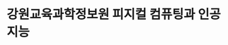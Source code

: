 # 강원교육과학정보원 피지컬 컴퓨팅과 인공지능
<html>
<head>
<meta http-equiv="Content-Type" content="text/html; charset=utf-8" />
<title>tm_total model mcu</title>
   <style>
<!-- CSS 스타일 정의 시작 -->
    body {
        font-family: 'Roboto', sans-serif;
        background-color: #f4f4f9;
        margin: 0;
        padding: 0;
        color: #333;
    }


    .title-head {
        text-align: center;
        background-color: #5C67F2;
        color: white;
        padding: 20px 0;
    }

    .container {
        width: 90%;
        margin: 20px auto;
        box-shadow: 0 2px 5px rgba(0,0,0,0.1);
        background: white;
        padding: 20px;
        border-radius: 8px;
    }

 

    ul.list {
        display: flex;
        justify-content: space-between;
        padding: 0;
        background-color: #eeeeee;
        border-radius: 8px;
        overflow: hidden;
        box-shadow: 0 2px 5px rgba(0,0,0,0.1);
    }

 

    .tab-button {
        flex: 1;
        text-align: center;
        padding: 15px 0;
        cursor: pointer;
        background-color: transparent;
        border: none;
        transition: background-color 0.3s;
        color: #333;
        font-weight: 500;
    }

 

    .tab-button:hover, .tab-button.selected {
        background-color: white;
        border-bottom: 2px solid dodgerblue;
    }

 

    .tab-content {
        display: none;
        padding: 20px;
        border: 1px solid #ccc;
        border-top: none;
        text-align: center;
    }

 

    .show {
        display: block;
    }
    
    button {
        padding: 10px 20px;
        border: none;
        background-color: #5C67F2;
        color: white;
        border-radius: 5px;
        cursor: pointer;
        margin-top: 10px;
    }

 

    button:hover {
        background-color: #4348a2;
    }

 

    input[type="text"], input[type="number"] {
        padding: 10px;
        border: 1px solid #ccc;
        border-radius: 5px;
        width: calc(100% - 24px);
        margin-top: 5px;
    }
</style>
<!-- CSS 스타일 정의 종료 -->
    <script src="https://cdn.jsdelivr.net/npm/@tensorflow/tfjs@1.3.1/dist/tf.min.js"></script>
<!-- 외부 스크립트 파일 포함 -->
    <script src="https://cdnjs.cloudflare.com/ajax/libs/p5.js/0.9.0/p5.min.js"></script>
<!-- 외부 스크립트 파일 포함 -->
    <script src="https://cdn.jsdelivr.net/npm/@teachablemachine/image@latest/dist/teachablemachine-image.min.js"></script>
<!-- 외부 스크립트 파일 포함 -->
    <script src="https://cdn.jsdelivr.net/npm/@teachablemachine/pose@0.8/dist/teachablemachine-pose.min.js"></script>
<!-- 외부 스크립트 파일 포함 -->
    <script src="https://cdn.jsdelivr.net/npm/@tensorflow-models/speech-commands@0.4.0/dist/speech-commands.min.js"></script>
<!-- 외부 스크립트 파일 포함 -->
    <script src="https://code.jquery.com/jquery-3.7.0.min.js" integrity="sha256-2Pmvv0kuTBOenSvLm6bvfBSSHrUJ+3A7x6P5Ebd07/g=" crossorigin="anonymous"></script>
<!-- 외부 스크립트 파일 포함 -->
    <script>
<!-- 내부 JavaScript 코드 시작 -->
        function tabMenuClick(index) {
        
        var menuidx = index;
            microBitDisconnect();
            disconnectSerial();
        
        if( menuidx == 1){
            document.getElementById("tab01").classList.add('selected');
            document.getElementById("tab02").classList.remove("selected");
            document.getElementById("tab03").classList.remove("selected");
            document.getElementById("tab04").classList.remove("selected");
            
            document.getElementById("tabContent01").classList.add('show');
            document.getElementById("tabContent02").classList.remove('show');
            document.getElementById("tabContent03").classList.remove('show');
            document.getElementById("tabContent04").classList.remove('show');
            document.getElementById("modelType").value = "serial";
                
        }else if(menuidx == 2){
            document.getElementById("tab01").classList.remove('selected');
            document.getElementById("tab02").classList.add("selected");
            document.getElementById("tab03").classList.remove("selected");
            document.getElementById("tab04").classList.remove("selected");
            
            document.getElementById("tabContent01").classList.remove('show');
            document.getElementById("tabContent02").classList.add('show');
            document.getElementById("tabContent03").classList.remove('show');
            document.getElementById("tabContent04").classList.remove('show');
            document.getElementById("modelType").value = "Image";
           // stopWebcam("Pose")
            setupWebcam("Image");
            
        }else if(menuidx == 3){
            document.getElementById("tab01").classList.remove('selected');
            document.getElementById("tab02").classList.remove("selected");
            document.getElementById("tab03").classList.add("selected");
            document.getElementById("tab04").classList.remove("selected");    
            
            document.getElementById("tabContent01").classList.remove('show');
            document.getElementById("tabContent02").classList.remove('show');
            document.getElementById("tabContent03").classList.add('show');
            document.getElementById("tabContent04").classList.remove('show');
            document.getElementById("modelType").value = "Pose";
          //  stopWebcam("Image")
            setupWebcam("Pose");
        }else if(menuidx == 4){
            document.getElementById("tab01").classList.remove('selected');
            document.getElementById("tab02").classList.remove("selected");
            document.getElementById("tab03").classList.remove("selected");
            document.getElementById("tab04").classList.add("selected");
            
            document.getElementById("tabContent01").classList.remove('show');
            document.getElementById("tabContent02").classList.remove('show');
            document.getElementById("tabContent03").classList.remove('show');
            document.getElementById("tabContent04").classList.add('show');    
            document.getElementById("modelType").value = "Voice";        
        }
        
    }
        
        
    </script>
<!-- 내부 JavaScript 코드 종료 -->
</head>
<!-- head 영역 종료 -->

 
<body>
    <div class="title-head" width="872" align="center">
        <h1> 피지컬 컴퓨팅과 인공지능  </h1>
     </div>
    <input type="hidden" id="modelType">
    <div class="container">
        <ul class="list">
          <li class="tab-button" id="tab01"><a href="javascript:tabMenuClick(1);">Micro:bit webSerial Test</a></li>
          <li class="tab-button" id="tab02"><a href="javascript:tabMenuClick(2);">Teachable Machine Image Model</a></li>
          <li class="tab-button" id="tab03"><a href="javascript:tabMenuClick(3);">Teachable Machine Pose Model</a></li>
          <li class="tab-button" id="tab04"><a href="javascript:tabMenuClick(4);">Teachable Machine Voice Model</a></li>    
        </ul>
      </div><br>
        <div class="tab-content" id="tabContent01" >
          <table align="center">
            <tr height=350 >
                <td width=1200>
                    <h1>Micro:bit USB & webSerial Test</h1>
                    <h3>1. 연결 설정: <button id="connectButton" onclick="getReader();"><h3>Connect</h3></button></h3>
                <br>
                    <h3>2. 전송하려는 메세지 입력: <input type="text" id="editText" placeholder="메시지를 입력하세요." /></h3>
                <br>
                    <h3>3. 전송: <button id="sendButton" ><h3>Send</h3></button></h3>
                </td>
            </tr>
            </table>
        </div>
        <div class="tab-content" id="tabContent02" >
          <table align="center" >
            <tr>
            <td width=1200>
                <h1 style="font-size:40px;">Teachable Machine Image Model Test</h1>
            1.    <label for="model-url-input">Teachable Machine Image Model URL:</label>
                <input type="text" id="model-url-input-imgae" placeholder="Enter your model URL here" >
                <button type="button" onclick="setModelUrl('Image')">Set Model URL</button>
                <span id="model-url-display-image"></span>
                <br>    <br>
            2.  <label for="prediction-input">Prediction Value (0 - 100):</label>
                <input type="text" id="prediction-input-image" placeholder="90">
                <button type="button" onclick="setPredictionValue('Image')">Set Prediction Value</button>
                <span id="prediction-display-image"></span>
                <br>    <br>
            3.  <label for="connect-webserial">Connect with USB:</label>
                <button id="connect-to-serial" type="button" onClick="connectToSerial()">Connect</button>
                <button id="disconnect-serial" type="button" onClick="disconnectSerial()">Disconnect</button>
                <br>    <br>
            4. Load AI Model: <button type="button" onclick="loadModel('Image')">Load</button>
                <br>    <br>
            5. Start Teacherble Machine: <button type="button" onclick="init('Image')" disabled id="start-button-image">Start</button>
                <br>    <br>
                <div id="label-container-image" style="font-size:20px;"></div>
                <div id="lastSentClassContainer">Last Sent Class: <span id="lastSentClass-image">None</span></div>
                <div id="classNameContainer">Current Class: <span id="className-image">None</span></div>
                <canvas id="canvas-image"></canvas>
                <br>

            Option1. Canvas Size <label for="width-input">Width:</label>
                <input type="number" id="width-input-image" placeholder="400">
                &nbsp;
                <label for="height-input">Height:</label>
                <input type="number" id="height-input-image" placeholder="300">
                <button type="button" onclick="changeCanvasSize('Image')">Size Apply</button>
                <br>
            Option2. webCam
                <button type="button" onclick="setupWebcam('Image');">Refresh</button>
                <button type="button" onclick="stopWebcam('Image');">Stop</button>
                &nbsp;    &nbsp;    &nbsp;    &nbsp;    &nbsp;
                <label for="flip-webcam">Flip:</label>
                <input type="checkbox" id="flip-webcam-image">
                &nbsp;    &nbsp;    &nbsp;    &nbsp;    &nbsp;
                <label for="webcam-select">OtherCAM:</label>
                <select id="webcam-select-image" onchange="changeSelectedWebcam('Image')"></select>
                <br>
            Option3. Connect Bluetooth &nbsp;<button id="connectButton" onClick="microBitCon();">Connect</button>
                <button id="disconnectButton" onClick="microBitDCon();">Disconnect</button>
                <br>
                <br>
            </td>
            </tr>            
          </table>
        </div>
        <div class="tab-content" id="tabContent03">
          <table align="center" >
                <tr>
                <td width=1200>
                    <h1 style="font-size:40px;">Teachable Machine Pose Model Test</h1>
                1.  <label for="model-url-input">Teachable Machine Pose Model URL:</label>
                    <input type="text" id="model-url-input-pose" placeholder="Enter your model URL here" >
                    <button type="button" onclick="setModelUrl('Pose')">Set Model URL</button>
                    <span id="model-url-display-pose"></span>
                    <br>    <br>
                2.  <label for="prediction-input">Prediction Value (0 - 100):</label>
                    <input type="text" id="prediction-input-pose" placeholder="90">
                    <button type="button" onclick="setPredictionValue('Pose')">Set Prediction Value</button>
                    <span id="prediction-display-pose"></span>
                    <br>    <br>
                3.  <label for="connect-webserial">Connect with USB:</label>
                    <button id="connect-to-serial2" type="button" onClick="connectToSerial();">Connect</button>
                    <button id="disconnect-serial2" type="button" onClick="disconnectSerial();">Disconnect</button>
                    <br>    <br>
                4. Load AI Model: <button id="loadModelButton" type="button" onclick="loadModel('Pose')" style="background-color: pink;">Load</button>
                    <br>    <br>
                5. Start Teacherble Machine: <button type="button" onclick="init('Pose')" disabled id="start-button-pose">Start</button>
                    <br>    <br>
                    <div id="label-container-pose" style="font-size:20px;"></div>
                    <div id="lastSentClassContainer">Last Sent Class: <span id="lastSentClass-pose">None</span></div>
                    <div id="classNameContainer">Current Class: <span id="className-pose">None</span></div>
                    <canvas id="canvas-pose"></canvas>
                    <br>

 

                Option1. Canvas Size <label for="width-input">Width:</label>
                    <input type="number" id="width-input-pose" placeholder="400">
                    &nbsp;
                    <label for="height-input">Height:</label>
                    <input type="number" id="height-input-pose" placeholder="300">>
                    <button type="button" onclick="changeCanvasSize('Pose')">Size Apply</button>
                    <br>
                Option2. webCam
                    <button type="button" onclick="setupWebcam('Pose');">Refresh</button>
                    <button type="button" onclick="stopWebcam('Pose');">Stop</button>
                    &nbsp;    &nbsp;    &nbsp;    &nbsp;    &nbsp;
                    <label for="flip-webcam">Flip Webcam:</label>
                    <input type="checkbox" id="flip-webcam-pose">
                    &nbsp;    &nbsp;    &nbsp;    &nbsp;    &nbsp;
                    <label for="webcam-select">OtherCAM:</label>
                    <select id="webcam-select-pose" onchange="changeSelectedWebcam('Pose');"></select>
                    <br>
                Option3. Connect Bluetooth &nbsp;
                    <button id="connectButton" onClick="microBitCon();">Connect</button>
                    <button id="disconnectButton" onClick="microBitDCon();">Disconnect</button>
                     <br>
                    <br>
               </td>
            </tr>            
          </table>
        </div>
        <div class="tab-content" id="tabContent04">
          <table align="center" >
                <tr>
                <td width=900>
                <h1 style="font-size:40px;">Teachable Machine Voice Model</h1>
                1.        <label for="url-input">Teachable Machine Voice Model URL: </label>
                          <input type="text" id="model-url-input-voice">
                          <button type="button" onclick="setModelUrl('Voice');">OK</button>
                          <span id="model-url-display-voice"></span>
                    <br>    <br>
                2.        <label for="url-input">Confidence Setting: </label>
                          <input type="text" id="prediction-input-voice" placeholder="90">
                          <button type="button" onclick="setPredictionValue('Voice');">OK(0-100)</button>
                          <span id="prediction-display-voice"></span>
                    <br>    <br>
                3. Connect with USB:
                          <button id="connect-to-serial" onClick="connectToSerial();">Connect</button>
                          <button id="disconnect-serial" onClick="disconnectSerial();">Disconnect</button>
                    <br>    <br>
                4. Start Teachable Machine
                          <button type="button" onclick="initVoice();"><h2>Start</h2></button>
                    <br>    <br>
                          <h2><div id="label-container-voice"></div></h2>
                          <div id="lastSentClassContainer">Last Sent Class: <span id="lastSentClass-voice">None</span></div>
                          <div id="classNameContainer">Current Class: <span id="className-voice">None</span></div>
                    <br>    <br>
                Option. Connect Bluetooth &nbsp;
                          <button id="connectButton" onClick="microBitCon();">Connect</button>
                          <button id="disconnectButton" onClick="microBitDCon();">Disconnect</button>
                    <br>    <br>
                </td>
                </tr>
            </table>    
        </div>    
    <div class="bottom" style="margin: 50px 0px 0px 0px; text-align: center">
    
    </div>
</body>
<script>
const _0x53175f=_0x2b17;(function(_0x449a03,_0x394c57){const _0x3e5fc9=_0x2b17,_0x5a6fc9=_0x449a03();while(!![]){try{const _0x191151=parseInt(_0x3e5fc9(0xa4))/0x1+-parseInt(_0x3e5fc9(0xa0))/0x2*(-parseInt(_0x3e5fc9(0xaa))/0x3)+parseInt(_0x3e5fc9(0x9f))/0x4+parseInt(_0x3e5fc9(0xad))/0x5+-parseInt(_0x3e5fc9(0xa9))/0x6+-parseInt(_0x3e5fc9(0xac))/0x7*(-parseInt(_0x3e5fc9(0x9c))/0x8)+parseInt(_0x3e5fc9(0xaf))/0x9*(-parseInt(_0x3e5fc9(0xbc))/0xa);if(_0x191151===_0x394c57)break;else _0x5a6fc9['push'](_0x5a6fc9['shift']());}catch(_0x1cb9b9){_0x5a6fc9['push'](_0x5a6fc9['shift']());}}}(_0x15fa,0x9d05b));const UART_SERVICE_UUID=_0x53175f(0xb4),UART_TX_CHARACTERISTIC_UUID=_0x53175f(0xa2),UART_RX_CHARACTERISTIC_UUID=_0x53175f(0x9d);let uBitDevice,rxCharacteristic;async function microBitWriteString(_0x5f6732){const _0x45bcef=_0x53175f;if(!rxCharacteristic)return;try{let _0x2a2e96=new TextEncoder();rxCharacteristic[_0x45bcef(0xa1)](_0x2a2e96[_0x45bcef(0xa6)](_0x5f6732));}catch(_0x2af403){console[_0x45bcef(0xb1)](_0x2af403);}}async function microBitConnect(){const _0x5f3cae=_0x53175f;try{console['log'](_0x5f3cae(0xab)),uBitDevice=await navigator[_0x5f3cae(0xb0)][_0x5f3cae(0xbe)]({'filters':[{'namePrefix':_0x5f3cae(0xb9)}],'optionalServices':[UART_SERVICE_UUID]}),console[_0x5f3cae(0xb1)](_0x5f3cae(0xa8));const _0x3b2f47=await uBitDevice[_0x5f3cae(0xb5)][_0x5f3cae(0xa7)]();console[_0x5f3cae(0xb1)]('Getting\x20Service...');const _0x135381=await _0x3b2f47[_0x5f3cae(0xb7)](UART_SERVICE_UUID);console[_0x5f3cae(0xb1)](_0x5f3cae(0xbd));const _0x692d56=await _0x135381['getCharacteristic'](UART_TX_CHARACTERISTIC_UUID);_0x692d56[_0x5f3cae(0xae)](),_0x692d56['addEventListener'](_0x5f3cae(0xa3),onTxCharacteristicValueChanged),rxCharacteristic=await _0x135381['getCharacteristic'](UART_RX_CHARACTERISTIC_UUID);}catch(_0x13449d){console[_0x5f3cae(0xb1)](_0x13449d);}}function _0x2b17(_0xea565e,_0x34f378){const _0x15fac3=_0x15fa();return _0x2b17=function(_0x2b1756,_0x5b3fb2){_0x2b1756=_0x2b1756-0x9c;let _0x2e8693=_0x15fac3[_0x2b1756];return _0x2e8693;},_0x2b17(_0xea565e,_0x34f378);}function _0x15fa(){const _0x284f1a=['gatt','connected','getPrimaryService','value','BBC\x20micro:bit','fromCharCode','Disconnected','30UaUSKb','Getting\x20Characteristics...','requestDevice','512wJCGTE','6e400003-b5a3-f393-e0a9-e50e24dcca9e','apply','952996PqZNdb','14KZKmoa','writeValue','6e400002-b5a3-f393-e0a9-e50e24dcca9e','characteristicvaluechanged','988102IvzxUn','disconnect','encode','connect','Connecting\x20to\x20GATT\x20Server...','1829190YQkWql','218472ymUSxl','Requesting\x20Bluetooth\x20Device...','97531kdEVpW','5078590KEwZAt','startNotifications','8086563vZHSQB','bluetooth','log','getUint8','target','6e400001-b5a3-f393-e0a9-e50e24dcca9e'];_0x15fa=function(){return _0x284f1a;};return _0x15fa();}function microBitDisconnect(){const _0x2987fe=_0x53175f;if(!uBitDevice)return;uBitDevice['gatt'][_0x2987fe(0xb6)]&&(uBitDevice[_0x2987fe(0xb5)][_0x2987fe(0xa5)](),console[_0x2987fe(0xb1)](_0x2987fe(0xbb)));}function onTxCharacteristicValueChanged(_0x512259){const _0xdb0517=_0x53175f;let _0x12d07c=[];for(var _0x122f9f=0x0;_0x122f9f<_0x512259[_0xdb0517(0xb3)][_0xdb0517(0xb8)]['byteLength'];_0x122f9f++){_0x12d07c[_0x122f9f]=_0x512259[_0xdb0517(0xb3)][_0xdb0517(0xb8)][_0xdb0517(0xb2)](_0x122f9f);}const _0x49bd35=String[_0xdb0517(0xba)][_0xdb0517(0x9e)](null,_0x12d07c);typeof microBitReceivedMessage!=='undefined'?microBitReceivedMessage(_0x49bd35):console[_0xdb0517(0xb1)]('microBitReceivedMessage\x20is\x20not\x20defined');}
</script>    
    <script>
 const _0x4ee9f9=_0x161e;(function(_0x11df0a,_0x13c3a2){const _0x4ebe8e=_0x161e,_0x5d852b=_0x11df0a();while(!![]){try{const _0x4b0353=parseInt(_0x4ebe8e(0x1a9))/0x1+-parseInt(_0x4ebe8e(0x154))/0x2*(parseInt(_0x4ebe8e(0x148))/0x3)+parseInt(_0x4ebe8e(0x177))/0x4+parseInt(_0x4ebe8e(0x149))/0x5*(-parseInt(_0x4ebe8e(0x162))/0x6)+-parseInt(_0x4ebe8e(0x187))/0x7*(parseInt(_0x4ebe8e(0x16d))/0x8)+-parseInt(_0x4ebe8e(0x168))/0x9*(parseInt(_0x4ebe8e(0x14e))/0xa)+parseInt(_0x4ebe8e(0x184))/0xb;if(_0x4b0353===_0x13c3a2)break;else _0x5d852b['push'](_0x5d852b['shift']());}catch(_0x195a76){_0x5d852b['push'](_0x5d852b['shift']());}}}(_0x2f76,0x38599));function _0x161e(_0x50a9ad,_0x50559b){const _0x2f76e7=_0x2f76();return _0x161e=function(_0x161eba,_0x46de21){_0x161eba=_0x161eba-0x130;let _0x2e9b41=_0x2f76e7[_0x161eba];return _0x2e9b41;},_0x161e(_0x50a9ad,_0x50559b);}let webcam=null,webcamPose=null,canvasWidth=0x190,canvasHeight=0x12c,model,labelContainer,maxPredictions,URL='',selectedWebcamId='',videoDevices=[],predictionValue=0x5a,port,modeltype,ctx;async function loadModel(_0x1dd1cf){const _0x458f73=_0x161e;if(!URL){alert(_0x458f73(0x1a8));return;}try{const _0x5d916b=URL+'model.json',_0x5bd3bd=URL+_0x458f73(0x13c);if(_0x1dd1cf=='Image')await tmImage[_0x458f73(0x156)](_0x5d916b,_0x5bd3bd),document['getElementById'](_0x458f73(0x157))['disabled']=![];else _0x1dd1cf==_0x458f73(0x169)&&(await tmPose['load'](_0x5d916b,_0x5bd3bd),document['getElementById']('start-button-pose')[_0x458f73(0x18d)]=![]);}catch(_0x247a90){alert(_0x458f73(0x189));}}function setModelUrl(_0xb1b303){const _0x115df8=_0x161e;if(_0xb1b303==_0x115df8(0x191)){const _0x33893a=document[_0x115df8(0x1ab)](_0x115df8(0x196));URL=_0x33893a[_0x115df8(0x15d)];const _0x3febe1=document[_0x115df8(0x1ab)](_0x115df8(0x186));_0x3febe1[_0x115df8(0x161)]='Model\x20URL:\x20'+URL;}else{if(_0xb1b303==_0x115df8(0x169)){const _0x4b8d3e=document[_0x115df8(0x1ab)](_0x115df8(0x14a));URL=_0x4b8d3e[_0x115df8(0x15d)];const _0xaeda7b=document[_0x115df8(0x1ab)](_0x115df8(0x1a0));_0xaeda7b[_0x115df8(0x161)]=_0x115df8(0x159)+URL;}else{if(_0xb1b303==_0x115df8(0x183)){const _0x3be3f2=document[_0x115df8(0x1ab)](_0x115df8(0x155));URL=_0x3be3f2[_0x115df8(0x15d)];const _0x44b289=document[_0x115df8(0x1ab)](_0x115df8(0x19c));_0x44b289[_0x115df8(0x161)]=_0x115df8(0x159)+URL;}}}}function setPredictionValue(_0x3795f5){const _0x99a253=_0x161e;if(_0x3795f5==_0x99a253(0x191)){const _0x4fb197=document[_0x99a253(0x1ab)](_0x99a253(0x178));predictionValue=parseFloat(_0x4fb197[_0x99a253(0x15d)]);const _0x1ba165=document[_0x99a253(0x1ab)](_0x99a253(0x1ae));_0x1ba165[_0x99a253(0x161)]=_0x99a253(0x13f)+predictionValue;}else{if(_0x3795f5==_0x99a253(0x169)){const _0x3804f3=document['getElementById'](_0x99a253(0x167));predictionValue=parseFloat(_0x3804f3[_0x99a253(0x15d)]);const _0x5410fb=document[_0x99a253(0x1ab)](_0x99a253(0x150));_0x5410fb['textContent']=_0x99a253(0x13f)+predictionValue;}else{if(_0x3795f5==_0x99a253(0x183)){const _0x2c3c1d=document[_0x99a253(0x1ab)](_0x99a253(0x160));predictionValue=parseFloat(_0x2c3c1d['value']);const _0x5757ce=document[_0x99a253(0x1ab)]('prediction-display-voice');_0x5757ce[_0x99a253(0x161)]=_0x99a253(0x13f)+predictionValue;}}}}function changeCanvasSize(_0x1756dd){const _0x20857a=_0x161e;if(_0x1756dd==_0x20857a(0x191)){const _0x1cec4b=document[_0x20857a(0x1ab)](_0x20857a(0x13e)),_0x5e4260=document[_0x20857a(0x1ab)](_0x20857a(0x135)),_0xec6b3e=document['getElementById'](_0x20857a(0x165)),_0x214226=parseInt(_0x1cec4b['value']),_0x4410f5=parseInt(_0x5e4260[_0x20857a(0x15d)]);if(!isNaN(_0x214226)&&!isNaN(_0x4410f5)){canvasWidth=_0x214226,canvasHeight=_0x4410f5;const _0x584185=_0xec6b3e[_0x20857a(0x197)];_0x584185['width']=canvasWidth,_0x584185['height']=canvasHeight,_0xec6b3e[_0x20857a(0x193)]=canvasWidth,_0xec6b3e['height']=canvasHeight;}}else{if(_0x1756dd==_0x20857a(0x169)){const _0x76ba43=document['getElementById'](_0x20857a(0x19b)),_0x4855f7=document[_0x20857a(0x1ab)](_0x20857a(0x17c)),_0x4ff895=document[_0x20857a(0x1ab)]('canvas-pose'),_0x8c8709=parseInt(_0x76ba43['value']),_0x4987c7=parseInt(_0x4855f7[_0x20857a(0x15d)]);if(!isNaN(_0x8c8709)&&!isNaN(_0x4987c7)){canvasWidth=_0x8c8709,canvasHeight=_0x4987c7;const _0x3b4d17=_0x4ff895[_0x20857a(0x197)];_0x3b4d17[_0x20857a(0x193)]=canvasWidth,_0x3b4d17['height']=canvasHeight,_0x4ff895['width']=canvasWidth,_0x4ff895[_0x20857a(0x143)]=canvasHeight;}}}}function changeSelectedWebcam(_0x35fdbd){const _0x4b5537=_0x161e;if(_0x35fdbd==_0x4b5537(0x191)){const _0x7d2bc5=document[_0x4b5537(0x1ab)](_0x4b5537(0x1aa));selectedWebcamId=_0x7d2bc5['value'];}else{if(_0x35fdbd==_0x4b5537(0x169)){const _0x32ea0d=document['getElementById'](_0x4b5537(0x1af));selectedWebcamId=_0x32ea0d[_0x4b5537(0x15d)];}}}async function connectToSerial(){const _0x1d1f03=_0x161e;if('serial'in navigator)try{port=await navigator[_0x1d1f03(0x152)]['requestPort'](),await port['open']({'baudRate':0x1c200}),alert('Connected\x20to\x20Micro:bit');}catch(_0x37ef69){console[_0x1d1f03(0x185)](_0x1d1f03(0x1a3),_0x37ef69);}else console[_0x1d1f03(0x185)](_0x1d1f03(0x188));}function _0x2f76(){const _0xa3e2b1=['BROWSER_FFT','label-container-voice','Error:','toFixed','length','click','drawImage','Please\x20enter\x20a\x20model\x20URL','139997GQiuGD','webcam-select-image','getElementById','wordLabels','play','prediction-display-image','webcam-select-pose','editText','requestAnimationFrame','getContext','part','writable','height-input-image','open','className','childNodes','srcObject','sendButton','웹\x20시리얼\x20API를\x20지원하지\x20않는\x20브라우저입니다.','metadata.json','Webcam','width-input-image','Prediction\x20Value:\x20','lastSentClass-image','log','deviceId','height','lastSentClass-pose','position','setup','predict','509979KvVQNa','48370SsdGEZ','model-url-input-pose','addEventListener','Position:\x20x=','getTotalClasses','829340DaQBJN','create','prediction-display-pose','keypoints','serial','flip-webcam-image','4YkqQZu','model-url-input-voice','load','start-button-image','checked','Model\x20URL:\x20','write',',\x20y=','label-container-pose','value','innerHTML','scores','prediction-input-voice','textContent','138qCocUe','label-container-image','probability','canvas-image','model.json','prediction-input-pose','36UACFJx','Pose','round','createElement','drawKeypoints','116456BUOMGG','getTracks','포트에\x20연결되지\x20않았습니다.','appendChild','canvas','encode','getUserMedia','Disconnected\x20from\x20Micro:bit','Message\x20:\x20classN','stop','741988JlHHrg','prediction-input-image','label','forEach','배경\x20소음','height-input-pose','flip-webcam-pose','canvas-pose','mediaDevices','getWriter','listen','modelType','Voice','10876580MOuGFg','error','model-url-display-image','91QGBDDm','Web\x20Serial\x20API\x20not\x20supported.','Failed\x20to\x20load\x20the\x20model.\x20Please\x20check\x20the\x20URL\x20and\x20try\x20again.','Failed\x20to\x20connect:','lastSentClass-voice','releaseLock','disabled','Disconnected\x20from\x20the\x20serial\x20port','text','option','Image','requestPort','width','Message\x20sent:','videoinput','model-url-input-imgae','previousSibling','div','close','enumerateDevices','width-input-pose','model-url-display-voice','drawSkeleton','video','update','model-url-display-pose'];_0x2f76=function(){return _0xa3e2b1;};return _0x2f76();}async function disconnectSerial(){const _0x378ee6=_0x161e;'serial'in navigator?port&&port[_0x378ee6(0x199)]?(await port['close'](),port=null,alert(_0x378ee6(0x174)),console[_0x378ee6(0x141)](_0x378ee6(0x18e))):console['log']('No\x20active\x20serial\x20connection\x20to\x20disconnect'):console[_0x378ee6(0x185)](_0x378ee6(0x188));}async function microBitCon(){await microBitConnect(),alert('Connected\x20to\x20Micro:bit');}function microBitDCon(){microBitDisconnect(),alert('Disconnected\x20from\x20Micro:bit');}async function stopWebcam(_0x1db48c){const _0x79453c=_0x161e;if(_0x1db48c==_0x79453c(0x191))webcam&&webcam[_0x79453c(0x16e)]&&(webcam['getTracks']()['forEach'](_0x2f6ada=>_0x2f6ada[_0x79453c(0x176)]()),webcam=null);else _0x1db48c==_0x79453c(0x169)&&(webcamPose&&webcamPose['getTracks']&&(webcamPose[_0x79453c(0x16e)]()[_0x79453c(0x17a)](_0x400bae=>_0x400bae[_0x79453c(0x176)]()),webcamPose=null));}async function setupWebcam(_0x529c47){const _0x8acc02=_0x161e,_0x33c754=document['createElement'](_0x8acc02(0x19e));;_0x33c754[_0x8acc02(0x193)]=canvasWidth,_0x33c754[_0x8acc02(0x143)]=canvasHeight;if(_0x529c47=='Image'){const _0x26a65f=document['getElementById']('webcam-select-image');selectedWebcamId=_0x26a65f[_0x8acc02(0x15d)];const _0x5d6d34={'video':{'deviceId':selectedWebcamId}};webcam&&webcam[_0x8acc02(0x176)]&&webcam[_0x8acc02(0x176)]();webcam=await navigator['mediaDevices'][_0x8acc02(0x173)](_0x5d6d34),_0x33c754[_0x8acc02(0x139)]=webcam,await _0x33c754[_0x8acc02(0x1ad)]();const _0x1001a5=document[_0x8acc02(0x1ab)]('canvas-image'),_0x4055b1=_0x1001a5[_0x8acc02(0x132)]('2d');_0x1001a5['width']=canvasWidth,_0x1001a5[_0x8acc02(0x143)]=canvasHeight;const _0x57f2f0=()=>{const _0x13e350=_0x8acc02;_0x4055b1[_0x13e350(0x1a7)](_0x33c754,0x0,0x0,canvasWidth,canvasHeight),requestAnimationFrame(_0x57f2f0);};requestAnimationFrame(_0x57f2f0);}else{if(_0x529c47==_0x8acc02(0x169)){const _0x117b95=document[_0x8acc02(0x1ab)](_0x8acc02(0x1af));selectedWebcamId=_0x117b95[_0x8acc02(0x15d)];const _0x21a736={'video':{'deviceId':selectedWebcamId}};webcamPose&&webcamPose[_0x8acc02(0x176)]&&webcamPose['stop']();webcamPose=await navigator[_0x8acc02(0x17f)][_0x8acc02(0x173)](_0x21a736),_0x33c754['srcObject']=webcamPose,await _0x33c754['play']();const _0x85c200=document[_0x8acc02(0x1ab)](_0x8acc02(0x17e));ctx=_0x85c200[_0x8acc02(0x132)]('2d'),_0x85c200[_0x8acc02(0x193)]=canvasWidth,_0x85c200[_0x8acc02(0x143)]=canvasHeight;const _0x3b8d76=()=>{const _0x5bb527=_0x8acc02;ctx[_0x5bb527(0x1a7)](_0x33c754,0x0,0x0,canvasWidth,canvasHeight),requestAnimationFrame(_0x3b8d76);};requestAnimationFrame(_0x3b8d76);}}}async function loadWebcams(_0x4be95e){const _0x2d6546=_0x161e,_0xb7dd5c=await navigator[_0x2d6546(0x17f)][_0x2d6546(0x19a)]();videoDevices=_0xb7dd5c['filter'](_0x4592bf=>_0x4592bf['kind']===_0x2d6546(0x195));if(_0x4be95e==_0x2d6546(0x191)){const _0x3d2546=document[_0x2d6546(0x1ab)](_0x2d6546(0x1aa));videoDevices[_0x2d6546(0x17a)](_0x48a256=>{const _0x1f50cf=_0x2d6546,_0x51b8af=document[_0x1f50cf(0x16b)](_0x1f50cf(0x190));_0x51b8af[_0x1f50cf(0x15d)]=_0x48a256[_0x1f50cf(0x142)],_0x51b8af[_0x1f50cf(0x18f)]=_0x48a256[_0x1f50cf(0x179)]||_0x48a256[_0x1f50cf(0x142)],_0x3d2546['appendChild'](_0x51b8af);}),videoDevices['length']>0x0&&(selectedWebcamId=videoDevices[0x0][_0x2d6546(0x142)],_0x3d2546[_0x2d6546(0x15d)]=selectedWebcamId);}else{if(_0x4be95e==_0x2d6546(0x169)){const _0x163305=document[_0x2d6546(0x1ab)](_0x2d6546(0x1af));videoDevices[_0x2d6546(0x17a)](_0x37aa95=>{const _0x211f6e=_0x2d6546,_0x58c847=document[_0x211f6e(0x16b)](_0x211f6e(0x190));_0x58c847[_0x211f6e(0x15d)]=_0x37aa95['deviceId'],_0x58c847['text']=_0x37aa95[_0x211f6e(0x179)]||_0x37aa95[_0x211f6e(0x142)],_0x163305['appendChild'](_0x58c847);}),videoDevices[_0x2d6546(0x1a5)]>0x0&&(selectedWebcamId=videoDevices[0x0][_0x2d6546(0x142)],_0x163305['value']=selectedWebcamId);}}}async function init(_0x41b0c5){const _0x5e0e18=_0x161e,_0x30989a=URL+_0x5e0e18(0x166),_0x3ea3eb=URL+_0x5e0e18(0x13c);modeltype=_0x41b0c5;if(_0x41b0c5==_0x5e0e18(0x191)){model=await tmImage['load'](_0x30989a,_0x3ea3eb),maxPredictions=model[_0x5e0e18(0x14d)]();const _0x52bfdf=document[_0x5e0e18(0x1ab)](_0x5e0e18(0x153))[_0x5e0e18(0x158)];webcam&&webcam['stop']&&webcam[_0x5e0e18(0x176)]();webcam=new tmImage[(_0x5e0e18(0x13d))](canvasWidth,canvasHeight,_0x52bfdf),await webcam[_0x5e0e18(0x146)]({'deviceId':selectedWebcamId}),await webcam[_0x5e0e18(0x1ad)](),window[_0x5e0e18(0x131)](loop),labelContainer=document[_0x5e0e18(0x1ab)](_0x5e0e18(0x163));for(let _0xb8b43a=0x0;_0xb8b43a<maxPredictions;_0xb8b43a++){labelContainer[_0x5e0e18(0x170)](document['createElement']('div'));}}else{if(_0x41b0c5=='Pose'){model=await tmPose[_0x5e0e18(0x156)](_0x30989a,_0x3ea3eb),maxPredictions=model[_0x5e0e18(0x14d)]();const _0x139989=document[_0x5e0e18(0x1ab)](_0x5e0e18(0x17d))['checked'];webcamPose&&webcamPose['stop']&&webcamPose[_0x5e0e18(0x176)]();webcamPose=new tmPose[(_0x5e0e18(0x13d))](canvasWidth,canvasHeight,_0x139989),await webcamPose['setup']({'deviceId':selectedWebcamId}),await webcamPose[_0x5e0e18(0x1ad)](),window['requestAnimationFrame'](loop),labelContainer=document['getElementById'](_0x5e0e18(0x15c));for(let _0x36521d=0x0;_0x36521d<maxPredictions;_0x36521d++){labelContainer[_0x5e0e18(0x170)](document[_0x5e0e18(0x16b)](_0x5e0e18(0x198)));}}else _0x41b0c5==_0x5e0e18(0x183)&&(recognizer=await createModel(),startListening());}}let recognizer_voice,port_voice;async function initVoice(){recognizer_voice=await createModel(),startListening();}async function createModel(){const _0x436a0a=_0x161e,_0x1351f1=URL+_0x436a0a(0x166),_0x4d80e0=URL+_0x436a0a(0x13c),_0x28dff7=speechCommands[_0x436a0a(0x14f)](_0x436a0a(0x1a1),undefined,_0x1351f1,_0x4d80e0);return await _0x28dff7['ensureModelLoaded'](),_0x28dff7;}let lastSentClass=null;async function predict(){const _0x3e0239=_0x161e;var _0xea8dbb=document['getElementById']('modelType')[_0x3e0239(0x15d)];if(_0xea8dbb==_0x3e0239(0x191)){const _0x4309e0=await model[_0x3e0239(0x147)](webcam[_0x3e0239(0x171)]);let _0x545706=0x0,_0x3ec327=-0x1,_0x20e57c='';for(let _0x37b935=0x0;_0x37b935<maxPredictions;_0x37b935++){const _0x24567b=_0x4309e0[_0x37b935][_0x3e0239(0x137)]+':\x20'+_0x4309e0[_0x37b935][_0x3e0239(0x164)][_0x3e0239(0x1a4)](0x2);conf=Math['round'](Number(_0x4309e0[_0x37b935][_0x3e0239(0x164)]['toFixed'](0x2))*0x2710)/0x64,conf>_0x545706&&(_0x545706=conf,_0x3ec327=_0x37b935,_0x20e57c=_0x24567b);}if(_0x545706>predictionValue&&_0x3ec327>=0x0){let _0x467a59=_0x4309e0[_0x3ec327][_0x3e0239(0x137)];if(_0x467a59!==lastSentClass){await microBitWriteString(_0x467a59+'\x20');if(port&&port['writable']){const _0x1acf56=port[_0x3e0239(0x134)][_0x3e0239(0x180)](),_0x3537b5=new TextEncoder()['encode'](_0x467a59);await _0x1acf56[_0x3e0239(0x15a)](_0x3537b5),_0x1acf56[_0x3e0239(0x18c)]();}document['getElementById'](_0x3e0239(0x140))['textContent']=lastSentClass,document['getElementById']('className-image')[_0x3e0239(0x161)]=_0x467a59;}lastSentClass=_0x467a59,labelContainer[_0x3e0239(0x138)][0x0][_0x3e0239(0x15e)]=_0x20e57c;}}else{if(_0xea8dbb==_0x3e0239(0x169)){const {pose:_0x153f47,posenetOutput:_0x2331f3}=await model['estimatePose'](webcamPose[_0x3e0239(0x171)]),_0x3ecb38=await model['predict'](_0x2331f3);for(let _0x3b0fa3=0x0;_0x3b0fa3<_0x153f47[_0x3e0239(0x151)]['length'];_0x3b0fa3++){let _0x6db226=_0x153f47[_0x3e0239(0x151)][_0x3b0fa3];console[_0x3e0239(0x141)]('Keypoint\x20'+_0x3b0fa3+':\x20'+_0x6db226[_0x3e0239(0x133)]),console[_0x3e0239(0x141)](_0x3e0239(0x14c)+_0x6db226[_0x3e0239(0x145)]['x']+_0x3e0239(0x15b)+_0x6db226['position']['y']);}let _0x14b3c6=0x0,_0x3d2e43=-0x1,_0x3d05e6='';for(let _0x159ec6=0x0;_0x159ec6<maxPredictions;_0x159ec6++){const _0x3311a3=_0x3ecb38[_0x159ec6][_0x3e0239(0x137)]+':\x20'+_0x3ecb38[_0x159ec6][_0x3e0239(0x164)]['toFixed'](0x2);conf=Math[_0x3e0239(0x16a)](Number(_0x3ecb38[_0x159ec6]['probability']['toFixed'](0x2))*0x2710)/0x64,conf>_0x14b3c6&&(_0x14b3c6=conf,_0x3d2e43=_0x159ec6,_0x3d05e6=_0x3311a3);}if(_0x14b3c6>predictionValue&&_0x3d2e43>=0x0){let _0x331a46=_0x3ecb38[_0x3d2e43][_0x3e0239(0x137)];if(_0x331a46!==lastSentClass){await microBitWriteString(_0x331a46+'\x20');if(port&&port[_0x3e0239(0x134)]){const _0x2f5f0e=port[_0x3e0239(0x134)][_0x3e0239(0x180)](),_0x4a9a35=new TextEncoder()[_0x3e0239(0x172)](_0x331a46);await _0x2f5f0e[_0x3e0239(0x15a)](_0x4a9a35),_0x2f5f0e[_0x3e0239(0x18c)]();}document[_0x3e0239(0x1ab)](_0x3e0239(0x144))[_0x3e0239(0x161)]=lastSentClass,document[_0x3e0239(0x1ab)]('className-pose')['textContent']=_0x331a46;}lastSentClass=_0x331a46,labelContainer['childNodes'][0x0][_0x3e0239(0x15e)]=_0x3d05e6;}drawPose(_0x153f47);}}}function drawPose(_0x48988f){const _0xac63c2=_0x161e;if(webcamPose[_0xac63c2(0x171)]){ctx['drawImage'](webcamPose[_0xac63c2(0x171)],0x0,0x0);if(_0x48988f){const _0x2ad8f7=0.5;tmPose[_0xac63c2(0x16c)](_0x48988f['keypoints'],_0x2ad8f7,ctx),tmPose[_0xac63c2(0x19d)](_0x48988f[_0xac63c2(0x151)],_0x2ad8f7,ctx);}}}function startListening(){const _0x2dd5e1=_0x161e;let _0x728658=recognizer_voice[_0x2dd5e1(0x1ac)]();const _0x4eca4a=document[_0x2dd5e1(0x1ab)](_0x2dd5e1(0x1a2));_0x4eca4a[_0x2dd5e1(0x170)](document[_0x2dd5e1(0x16b)]('div')),recognizer_voice[_0x2dd5e1(0x181)](_0x4dcb24=>{const _0x26cad1=_0x2dd5e1,_0x4fb06c=_0x4dcb24[_0x26cad1(0x15f)];let _0x34057b=0x0,_0x49a9c0=-0x1,_0x865c4c='';for(let _0x503338=0x0;_0x503338<_0x728658['length'];_0x503338++){const _0x656536=Math[_0x26cad1(0x16a)](Number(_0x4dcb24[_0x26cad1(0x15f)][_0x503338][_0x26cad1(0x1a4)](0x2))*0x2710)/0x64;_0x656536>_0x34057b&&(_0x34057b=_0x656536,_0x49a9c0=_0x503338,_0x865c4c=_0x728658[_0x503338]+':\x20'+_0x656536[_0x26cad1(0x1a4)](0x2));}if(_0x34057b>predictionValue&&_0x49a9c0>=0x0){let _0x27f86d=_0x728658[_0x49a9c0];if(_0x27f86d!==_0x26cad1(0x17b)){microBitWriteString(_0x27f86d+'\x20');if(port&&port[_0x26cad1(0x134)]){const _0x3c8c20=port[_0x26cad1(0x134)][_0x26cad1(0x180)](),_0xbf4fcc=new TextEncoder()[_0x26cad1(0x172)](_0x27f86d);_0x3c8c20[_0x26cad1(0x15a)](_0xbf4fcc),_0x3c8c20[_0x26cad1(0x18c)](),console[_0x26cad1(0x141)](_0x26cad1(0x175));}document[_0x26cad1(0x1ab)](_0x26cad1(0x18b))['textContent']=lastSentClass,document[_0x26cad1(0x1ab)]('className-voice')['textContent']=_0x27f86d;}lastSentClass=_0x27f86d,_0x4eca4a[_0x26cad1(0x138)][0x0][_0x26cad1(0x15e)]=_0x865c4c;}},{'includeSpectrogram':!![],'probabilityThreshold':0.75,'invokeCallbackOnNoiseAndUnknown':!![],'overlapFactor':0.5});}async function loop(){const _0x48c26e=_0x161e;var _0x2d0014=document[_0x48c26e(0x1ab)](_0x48c26e(0x182))[_0x48c26e(0x15d)];if(_0x2d0014==_0x48c26e(0x191))webcam['update']();else _0x2d0014==_0x48c26e(0x169)&&webcamPose[_0x48c26e(0x19f)]();await predict(),window[_0x48c26e(0x131)](loop);}const editText=document['getElementById'](_0x4ee9f9(0x130)),sendButton=document[_0x4ee9f9(0x1ab)](_0x4ee9f9(0x13a));let reader,inputDone,outputDone,inputStream,outputStream;async function getReader(){const _0x3e71ba=_0x4ee9f9;if(!navigator['serial']){console[_0x3e71ba(0x141)](_0x3e71ba(0x13b));return;}try{port=await navigator[_0x3e71ba(0x152)][_0x3e71ba(0x192)](),await port[_0x3e71ba(0x136)]({'baudRate':0x1c200});}catch(_0x3719ef){console['error'](_0x3e71ba(0x18a),_0x3719ef);}}async function sendSerialMessage(_0xeb8dc8){const _0x22bc2b=_0x4ee9f9;if(port&&port['writable']){const _0x3ad0dd=port[_0x22bc2b(0x134)][_0x22bc2b(0x180)](),_0x3c0efd=new TextEncoder()[_0x22bc2b(0x172)](_0xeb8dc8);await _0x3ad0dd[_0x22bc2b(0x15a)](_0x3c0efd),console[_0x22bc2b(0x141)](_0x22bc2b(0x194),_0xeb8dc8),_0x3ad0dd['releaseLock']();}else{console[_0x22bc2b(0x141)](_0x22bc2b(0x16f));return;}}sendButton[_0x4ee9f9(0x14b)](_0x4ee9f9(0x1a6),function(){const _0x722455=_0x4ee9f9;sendSerialMessage(editText[_0x722455(0x15d)]);}),window['onload']=async function(){const _0x716640=_0x4ee9f9;tabMenuClick(0x1),await loadWebcams(_0x716640(0x191)),await loadWebcams('Pose');};
        
        
        
    </script>
  
</html>

